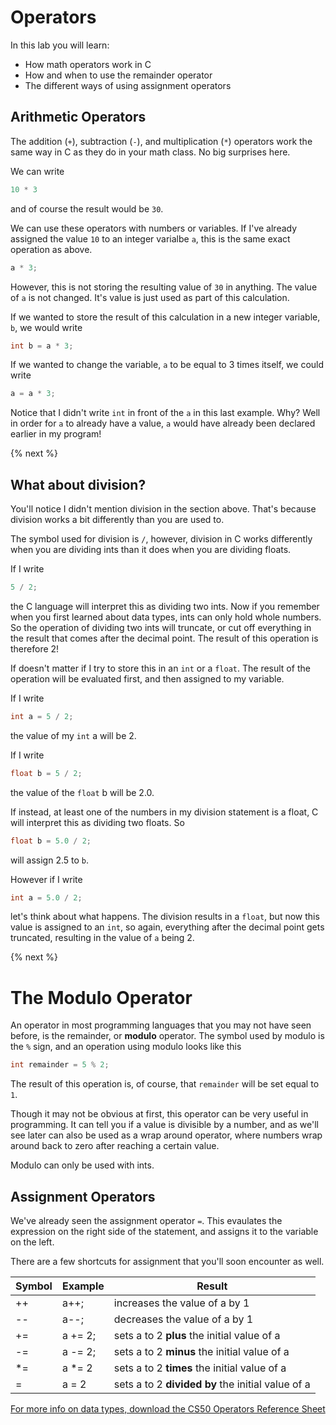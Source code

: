 # Operators

In this lab you will learn:

- How math operators work in C
- How and when to use the remainder operator
- The different ways of using assignment operators

## Arithmetic Operators

The addition (`+`), subtraction (`-`), and multiplication (`*`) operators work the same way in C as they do in your math class. No big surprises here. 

We can write

```c
10 * 3
```

and of course the result would be `30`. 

We can use these operators with numbers or variables. If I've already assigned the value `10` to an integer varialbe `a`, this
is the same exact operation as above.

```c
a * 3;
```

However, this is not storing the resulting value of `30` in anything. The value of `a` is not changed. It's value is just used as part of this calculation.

If we wanted to store the result of this calculation in a new integer variable, `b`, we would write

```c
int b = a * 3;
```

If we wanted to change the variable, `a` to be equal to 3 times itself, we could write

```c
a = a * 3;
```

Notice that I didn't write `int` in front of the `a` in this last example. Why? Well in order for `a` to already have a value, `a` would have already been declared earlier in my program!

{% next %}

## What about division?

You'll notice I didn't mention division in the section above. That's because division works a bit differently than you are used to. 

The symbol used for division is `/`, however, division in C works differently when you are dividing ints than it does when you are dividing floats.

If I write

```c
5 / 2;
```

the C language will interpret this as dividing two ints. Now if you remember when you first learned about data types, ints can only hold whole numbers. So the operation of dividing two ints will truncate, or cut off everything in the result that comes after the decimal point. The result of this operation is therefore 2! 

If doesn't matter if I try to store this in an `int` or a `float`. The result of the operation will be evaluated first, and then assigned to my variable.

If I write

```c
int a = 5 / 2;
```

the value of my `int` a will be 2.

If I write

```c
float b = 5 / 2;
```

the value of the `float` b will be 2.0.

If instead, at least one of the numbers in my division statement is a float, C will interpret this as dividing two floats. So

```c
float b = 5.0 / 2;
```

will assign 2.5 to `b`.


However if I write

```c
int a = 5.0 / 2;
```

let's think about what happens. The division results in a `float`, but now this value is assigned to an `int`, so again, everything after the decimal point gets truncated, resulting in the value of `a` being 2.

{% next %}

# The Modulo Operator

An operator in most programming languages that you may not have seen before, is the remainder, or **modulo** operator. The symbol used by modulo is the `%` sign, and an operation using modulo looks like this

```c
int remainder = 5 % 2;
```

The result of this operation is, of course, that `remainder` will be set equal to `1`.

Though it may not be obvious at first, this operator can be very useful in programming. It can tell you if a value is divisible by a number, and as we'll see later can also be used as a wrap around operator, where numbers wrap around back to zero after reaching a certain value.

Modulo can only be used with ints.

## Assignment Operators

We've already seen the assignment operator `=`. This evaulates the expression on the right side of the statement, and assigns it to the variable on the left.

There are a few shortcuts for assignment that you'll soon encounter as well.

| Symbol     | Example      | Result |
| ------------- |------------------| ------- |
| ++           | a++;    | increases the value of a by 1
| --           | a--;    | decreases the value of a by 1
| +=           | a += 2;           | sets a to 2 **plus** the initial value of a|
| -=           | a -= 2;           | sets a to 2 **minus** the initial value of a|
| \*=          | a \*= 2            | sets a to 2 **times** the initial value of a|
| \=          | a \= 2            | sets a to 2 **divided by** the initial value of a|

<!--

{% spoiler "More on Operators" %}

{% video https://www.youtube.com/watch?v=f1xZf4iJDWE %}

(% endspoiler %}

-->

[For more info on data types, download the CS50 Operators Reference Sheet](https://ap.cs50.school/assets/pdfs/unit1/operators.pdf)
